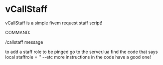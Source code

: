 # vCallStaff


vCallStaff is a simple fivem request staff script!

 COMMAND:
 
 /callstaff message
  
  
 to add a staff role to be pinged go to the server.lua find the code that says local staffrole = '' --etc more instructions in the code have a good one!

